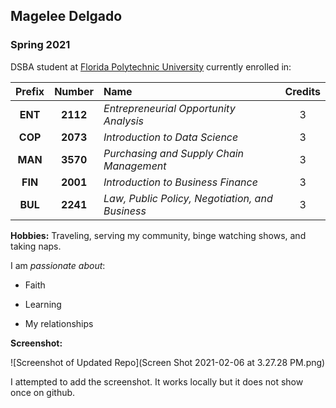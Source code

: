 ## Magelee Delgado

### Spring 2021 

DSBA student at [Florida Polytechnic University](https://www.floridapoly.edu) currently enrolled in: 

| Prefix | Number | Name | Credits |
| :------:| :------:| :----|:--------:|
| **ENT** | **2112** | _Entrepreneurial Opportunity Analysis_ | 3 |
| **COP** | **2073** | _Introduction to Data Science_ | 3 |
| **MAN** | **3570** | _Purchasing and Supply Chain Management_ | 3 |
| **FIN** | **2001** | _Introduction to Business Finance_ | 3 |
| **BUL** | **2241** | _Law, Public Policy, Negotiation, and Business_ | 3 |


**Hobbies:** Traveling, serving my community, binge watching shows, and taking naps.

I am _passionate about_: 

- Faith

- Learning

- My relationships

**Screenshot:**

![Screenshot of Updated Repo](Screen Shot 2021-02-06 at 3.27.28 PM.png)
 
I attempted to add the screenshot. It works locally but it does not show once on github. 
